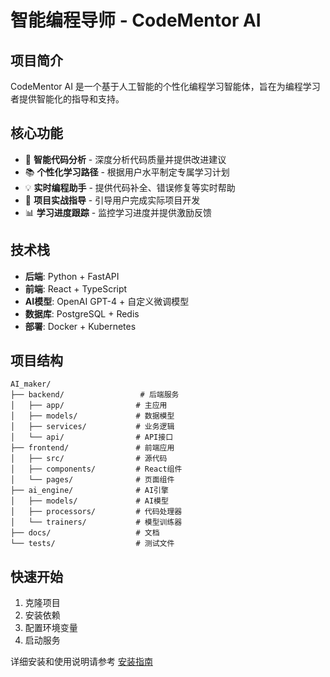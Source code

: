 # 智能编程导师 - CodeMentor AI

## 项目简介
CodeMentor AI 是一个基于人工智能的个性化编程学习智能体，旨在为编程学习者提供智能化的指导和支持。

## 核心功能
- 🤖 **智能代码分析** - 深度分析代码质量并提供改进建议
- 📚 **个性化学习路径** - 根据用户水平制定专属学习计划
- 💡 **实时编程助手** - 提供代码补全、错误修复等实时帮助
- 🎯 **项目实战指导** - 引导用户完成实际项目开发
- 📊 **学习进度跟踪** - 监控学习进度并提供激励反馈

## 技术栈
- **后端**: Python + FastAPI
- **前端**: React + TypeScript
- **AI模型**: OpenAI GPT-4 + 自定义微调模型
- **数据库**: PostgreSQL + Redis
- **部署**: Docker + Kubernetes

## 项目结构
```
AI_maker/
├── backend/                 # 后端服务
│   ├── app/                # 主应用
│   ├── models/             # 数据模型
│   ├── services/           # 业务逻辑
│   └── api/                # API接口
├── frontend/               # 前端应用
│   ├── src/                # 源代码
│   ├── components/         # React组件
│   └── pages/              # 页面组件
├── ai_engine/              # AI引擎
│   ├── models/             # AI模型
│   ├── processors/         # 代码处理器
│   └── trainers/           # 模型训练器
├── docs/                   # 文档
└── tests/                  # 测试文件
```

## 快速开始
1. 克隆项目
2. 安装依赖
3. 配置环境变量
4. 启动服务

详细安装和使用说明请参考 [安装指南](docs/installation.md) 